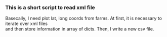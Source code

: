 ### This is a short script to read xml file

<p>
    Basecally, I need plot lat, long coords from farms. At first, it is necessary to iterate over xml files <br>
    and then store information in array of dicts. Then, I write a new csv file.
</p>
